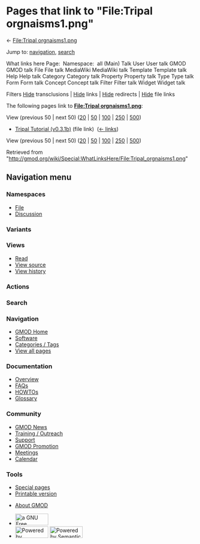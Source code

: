 <div id="mw-page-base" class="noprint">

</div>

<div id="mw-head-base" class="noprint">

</div>

<div id="content" class="mw-body" role="main">

<span id="top"></span>

<div id="mw-js-message" style="display:none;">

</div>



# <span dir="auto">Pages that link to "File:Tripal orgnaisms1.png"</span>

<div id="bodyContent">

<div id="contentSub">

← [File:Tripal
orgnaisms1.png](/wiki/File:Tripal_orgnaisms1.png "File:Tripal orgnaisms1.png")

</div>

<div id="jump-to-nav" class="mw-jump">

Jump to: [navigation](#mw-navigation), [search](#p-search)

</div>

<div id="mw-content-text">

What links here Page:  Namespace:  all (Main) Talk User User talk GMOD
GMOD talk File File talk MediaWiki MediaWiki talk Template Template talk
Help Help talk Category Category talk Property Property talk Type Type
talk Form Form talk Concept Concept talk Filter Filter talk Widget
Widget talk

Filters
[Hide](/mediawiki/index.php?title=Special:WhatLinksHere/File:Tripal_orgnaisms1.png&hidetrans=1 "Special:WhatLinksHere/File:Tripal orgnaisms1.png")
transclusions \|
[Hide](/mediawiki/index.php?title=Special:WhatLinksHere/File:Tripal_orgnaisms1.png&hidelinks=1 "Special:WhatLinksHere/File:Tripal orgnaisms1.png")
links \|
[Hide](/mediawiki/index.php?title=Special:WhatLinksHere/File:Tripal_orgnaisms1.png&hideredirs=1 "Special:WhatLinksHere/File:Tripal orgnaisms1.png")
redirects \|
[Hide](/mediawiki/index.php?title=Special:WhatLinksHere/File:Tripal_orgnaisms1.png&hideimages=1 "Special:WhatLinksHere/File:Tripal orgnaisms1.png")
file links

The following pages link to **[File:Tripal
orgnaisms1.png](/wiki/File:Tripal_orgnaisms1.png "File:Tripal orgnaisms1.png")**:

View (previous 50 \| next 50)
([20](/mediawiki/index.php?title=Special:WhatLinksHere/File:Tripal_orgnaisms1.png&limit=20 "Special:WhatLinksHere/File:Tripal orgnaisms1.png")
\|
[50](/mediawiki/index.php?title=Special:WhatLinksHere/File:Tripal_orgnaisms1.png&limit=50 "Special:WhatLinksHere/File:Tripal orgnaisms1.png")
\|
[100](/mediawiki/index.php?title=Special:WhatLinksHere/File:Tripal_orgnaisms1.png&limit=100 "Special:WhatLinksHere/File:Tripal orgnaisms1.png")
\|
[250](/mediawiki/index.php?title=Special:WhatLinksHere/File:Tripal_orgnaisms1.png&limit=250 "Special:WhatLinksHere/File:Tripal orgnaisms1.png")
\|
[500](/mediawiki/index.php?title=Special:WhatLinksHere/File:Tripal_orgnaisms1.png&limit=500 "Special:WhatLinksHere/File:Tripal orgnaisms1.png"))

- [Tripal Tutorial
  (v0.3.1b)](/wiki/Tripal_Tutorial_(v0.3.1b) "Tripal Tutorial (v0.3.1b)")
  (file link) ‎ <span class="mw-whatlinkshere-tools">([←
  links](/mediawiki/index.php?title=Special:WhatLinksHere&target=Tripal+Tutorial+%28v0.3.1b%29 "Special:WhatLinksHere"))</span>

View (previous 50 \| next 50)
([20](/mediawiki/index.php?title=Special:WhatLinksHere/File:Tripal_orgnaisms1.png&limit=20 "Special:WhatLinksHere/File:Tripal orgnaisms1.png")
\|
[50](/mediawiki/index.php?title=Special:WhatLinksHere/File:Tripal_orgnaisms1.png&limit=50 "Special:WhatLinksHere/File:Tripal orgnaisms1.png")
\|
[100](/mediawiki/index.php?title=Special:WhatLinksHere/File:Tripal_orgnaisms1.png&limit=100 "Special:WhatLinksHere/File:Tripal orgnaisms1.png")
\|
[250](/mediawiki/index.php?title=Special:WhatLinksHere/File:Tripal_orgnaisms1.png&limit=250 "Special:WhatLinksHere/File:Tripal orgnaisms1.png")
\|
[500](/mediawiki/index.php?title=Special:WhatLinksHere/File:Tripal_orgnaisms1.png&limit=500 "Special:WhatLinksHere/File:Tripal orgnaisms1.png"))

</div>

<div class="printfooter">

Retrieved from
"<http://gmod.org/wiki/Special:WhatLinksHere/File:Tripal_orgnaisms1.png>"

</div>

<div id="catlinks" class="catlinks catlinks-allhidden">

</div>

<div class="visualClear">

</div>

</div>

</div>

<div id="mw-navigation">

## Navigation menu

<div id="mw-head">



<div id="left-navigation">

<div id="p-namespaces" class="vectorTabs" role="navigation"
aria-labelledby="p-namespaces-label">

### Namespaces

- <span id="ca-nstab-image"><a href="/wiki/File:Tripal_orgnaisms1.png" accesskey="c"
  title="View the file page [c]">File</a></span>
- <span id="ca-talk"><a
  href="/mediawiki/index.php?title=File_talk:Tripal_orgnaisms1.png&amp;action=edit&amp;redlink=1"
  accesskey="t"
  title="Discussion about the content page [t]">Discussion</a></span>

</div>

<div id="p-variants" class="vectorMenu emptyPortlet" role="navigation"
aria-labelledby="p-variants-label">

### 

### Variants[](#)

<div class="menu">

</div>

</div>

</div>

<div id="right-navigation">

<div id="p-views" class="vectorTabs" role="navigation"
aria-labelledby="p-views-label">

### Views

- <span id="ca-view">[Read](/wiki/File:Tripal_orgnaisms1.png)</span>
- <span id="ca-viewsource"><a
  href="/mediawiki/index.php?title=File:Tripal_orgnaisms1.png&amp;action=edit"
  accesskey="e" title="This page is protected.
  You can view its source [e]">View source</a></span>
- <span id="ca-history"><a
  href="/mediawiki/index.php?title=File:Tripal_orgnaisms1.png&amp;action=history"
  accesskey="h" title="Past revisions of this page [h]">View history</a></span>

</div>

<div id="p-cactions" class="vectorMenu emptyPortlet" role="navigation"
aria-labelledby="p-cactions-label">

### Actions[](#)

<div class="menu">

</div>

</div>

<div id="p-search" role="search">

### Search

<div id="simpleSearch">

</div>

</div>

</div>

</div>

<div id="mw-panel">

<div id="p-logo" role="banner">

<a href="/wiki/Main_Page"
style="background-image: url(http://gmod.org/images/GMOD-cogs.png);"
title="Visit the main page"></a>

</div>

<div id="p-Navigation" class="portal" role="navigation"
aria-labelledby="p-Navigation-label">

### Navigation

<div class="body">

- <span id="n-GMOD-Home">[GMOD Home](/wiki/Main_Page)</span>
- <span id="n-Software">[Software](/wiki/GMOD_Components)</span>
- <span id="n-Categories-.2F-Tags">[Categories /
  Tags](/wiki/Categories)</span>
- <span id="n-View-all-pages">[View all
  pages](/wiki/Special:AllPages)</span>

</div>

</div>

<div id="p-Documentation" class="portal" role="navigation"
aria-labelledby="p-Documentation-label">

### Documentation

<div class="body">

- <span id="n-Overview">[Overview](/wiki/Overview)</span>
- <span id="n-FAQs">[FAQs](/wiki/Category:FAQ)</span>
- <span id="n-HOWTOs">[HOWTOs](/wiki/Category:HOWTO)</span>
- <span id="n-Glossary">[Glossary](/wiki/Glossary)</span>

</div>

</div>

<div id="p-Community" class="portal" role="navigation"
aria-labelledby="p-Community-label">

### Community

<div class="body">

- <span id="n-GMOD-News">[GMOD News](/wiki/GMOD_News)</span>
- <span id="n-Training-.2F-Outreach">[Training /
  Outreach](/wiki/Training_and_Outreach)</span>
- <span id="n-Support">[Support](/wiki/Support)</span>
- <span id="n-GMOD-Promotion">[GMOD
  Promotion](/wiki/GMOD_Promotion)</span>
- <span id="n-Meetings">[Meetings](/wiki/Meetings)</span>
- <span id="n-Calendar">[Calendar](/wiki/Calendar)</span>

</div>

</div>

<div id="p-tb" class="portal" role="navigation"
aria-labelledby="p-tb-label">

### Tools

<div class="body">

- <span id="t-specialpages"><a href="/wiki/Special:SpecialPages" accesskey="q"
  title="A list of all special pages [q]">Special pages</a></span>
- <span id="t-print"><a
  href="/mediawiki/index.php?title=Special:WhatLinksHere/File:Tripal_orgnaisms1.png&amp;printable=yes"
  rel="alternate" accesskey="p"
  title="Printable version of this page [p]">Printable version</a></span>

</div>

</div>

</div>

</div>

<div id="footer" role="contentinfo">

- <span id="footer-places-about">[About
  GMOD](/wiki/GMOD:About "GMOD:About")</span>

<!-- -->

- <span id="footer-copyrightico">[<img src="http://www.gnu.org/graphics/gfdl-logo-small.png" width="88"
  height="31" alt="a GNU Free Documentation License" />](http://www.gnu.org/licenses/fdl-1.3.html)</span>
- <span id="footer-poweredbyico">[<img src="/mediawiki/skins/common/images/poweredby_mediawiki_88x31.png"
  width="88" height="31" alt="Powered by MediaWiki" />](//www.mediawiki.org/)
  [<img
  src="/mediawiki/extensions/SemanticMediaWiki/includes/../resources/images/smw_button.png"
  width="88" height="31" alt="Powered by Semantic MediaWiki" />](https://www.semantic-mediawiki.org/wiki/Semantic_MediaWiki)</span>

<div style="clear:both">

</div>

</div>
